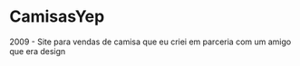 # CamisasYep
2009 - Site para vendas de camisa que eu criei em parceria com um amigo que era design
